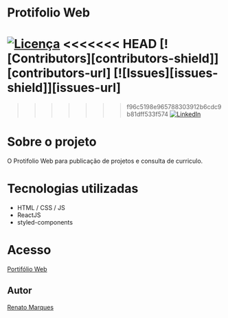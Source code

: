 # Protifolio Web

[![Licença][licenca-shield]][licenca-url]
<<<<<<< HEAD
[![Contributors][contributors-shield]][contributors-url]
[![Issues][issues-shield]][issues-url]
=======
>>>>>>> f96c5198e965788303912b6cdc9b81dff533f574
[![LinkedIn][linkedin-shield]][linkedin-url]

# Sobre o projeto

O Protifolio Web para publicação de projetos e consulta de curriculo.

<!-- ## Layout

![Login](https://github.com/renatomak/trybeer/blob/master/assets/login.png)
![Checkout](https://github.com/renatomak/trybeer/blob/master/assets/checkout.png)
![Produtos](https://github.com/renatomak/trybeer/blob/master/assets/produtos.png)
![Entregue](https://github.com/renatomak/trybeer/blob/master/assets/detalhes-pedido-entregue.png)

## Modelo inicial das Telas

[Figma](https://www.figma.com/file/tzP4txu6Uy0qCxVZWdWMBO/TryBeer?node-id=0%3A1) -->

# Tecnologias utilizadas

- HTML / CSS / JS
- ReactJS
- styled-components


# Acesso

[Portifólio Web](https://renatomak.github.io/)

## Autor
[Renato Marques](https://www.linkedin.com/in/renatomarques-dev-web/)


[licenca-shield]: https://img.shields.io/github/license/renatomak/trybeer?style=for-the-badge
[licenca-url]: (https://github.com/renatomak/trybeer/blob/master/LICENSE)
[linkedin-shield]: https://img.shields.io/badge/-LinkedIn-black.svg?style=for-the-badge&logo=linkedin&colorB=555
[linkedin-url]: https://www.linkedin.com/in/renatomarques-dev-web/
[product-screenshot]: images/screenshot.png
